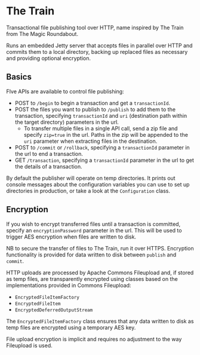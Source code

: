 # The Train

Transactional file publishing tool over HTTP, name inspired by The Train from The Magic Roundabout.

Runs an embedded Jetty server that accepts files in parallel over HTTP and commits them to a local directory, backing up replaced files as necessary and providing optional encryption.

## Basics

FIve APIs are available to control file publishing:  

 * POST to `/begin` to begin a transaction and get a `transactionId`.
 * POST the files you want to publish to `/publish` to add them to the transaction, specifying `transactionId` and `uri` (destination path within the target directory) parameters in the url. 
   * To transfer multiple files in a single API call, send a zip file and specify `zip=true` in the url. Paths in the zip will be appended to the `uri` parameter when extracting files in the destination.
 * POST to `/commit` or `/rollback`, specifying a `transactionId` parameter in the url to end a transaction.
 * GET `/transaction`, specifying a `transactionId` parameter in the url to get the details of a transaction.
 
By default the publisher will operate on temp directories. It prints out console messages about the configuration variables you can use to set up directories in production, or take a look at the `Configuration` class.

## Encryption

If you wish to encrypt transferred files until a transaction is committed, specify an `encryptionPassword` parameter in the url. This will be used to trigger AES encryption when files are written to disk.

NB to secure the transfer of files to The Train, run it over HTTPS. Encryption functionality is provided for data written to disk between `publish` and `commit`.

HTTP uploads are processed by Apache Commons Fileupload and, if stored as temp files, are transparently encrypted using classes based on the implementations provided in Commons Fileupload:

 * `EncryptedFileItemFactory`
 * `EncryptedFileItem`
 * `EncryptedDeferredOutputStream`

The `EncryptedFileItemFactory` class ensures that any data written to disk as temp files are encrypted using a temporary AES key.

File upload encryption is implicit and requires no adjustment to the way Fileupload is used.
